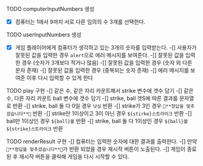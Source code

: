 TODO computerInputNumbers 생성
-[X] 컴퓨터는 1에서 9까지 서로 다른 임의의 수 3개를 선택한다. 

TODO userInputNumbers 생성 
-[X] 게임 플레이어에게 컴퓨터가 생각하고 있는 3개의 숫자를 입력받는다.
-[] 사용자가 잘못된 값을 입력한 경우 `alert`으로 에러 메시지를 보여준다.
    -[] 잘못된 값을 입력한 경우 (숫자가 3개보다 적거나 많음)
    -[] 잘못된 값을 입력한 경우 (숫자 외 다른 문자 존재)
    -[] 잘못된 값을 입력한 경우 (중복되는 숫자 존재)
-[] 에러 메시지를 보여준 이후 다시 입력할 수 있게 한다

TODO play 구현
-[] 같은 수, 같은 자리 카운트해서 strike 변수에 갯수 담기 
-[] 같은 수, 다른 자리 카운트 ball 변수에 갯수 담기
-[] strike, ball 갯S에 따른 결과를 문자열로 반환 
    -[] strike, ball 둘 다 0일 경우 `낫싱` 반환
    -[] strike가 3인 경우 `🎉**정답을 맞추셨습니다**🎉` 반환
    -[] strike만 1이상이고 3이 아닌 경우 `${stirke}스트라이크` 반환
    -[] ball만 1이상인 경우 `${ball}볼` 반환
    -[] strike, ball 둘 다 1이상인 경우 `${ball}볼 ${strike}스트라이크` 반환

TODO renderResult 구현
-[] 컴퓨터는 입력한 숫자에 대한 결과를 출력한다.
-[] 만약 `🎉**정답을 맞추셨습니다**🎉`가 반환 되었을 경우 재시작 버튼이 노출된다.
-[] 게임이 종료된 후 재시작 버튼을 클릭해 게임을 다시 시작할 수 있다.
